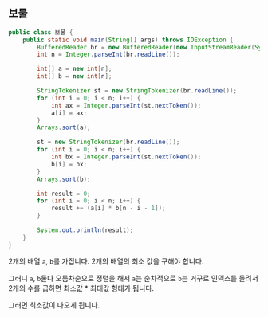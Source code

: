 ## 보물

```java
public class 보물 {
    public static void main(String[] args) throws IOException {
        BufferedReader br = new BufferedReader(new InputStreamReader(System.in));
        int n = Integer.parseInt(br.readLine());

        int[] a = new int[n];
        int[] b = new int[n];

        StringTokenizer st = new StringTokenizer(br.readLine());
        for (int i = 0; i < n; i++) {
            int ax = Integer.parseInt(st.nextToken());
            a[i] = ax;
        }
        Arrays.sort(a);

        st = new StringTokenizer(br.readLine());
        for (int i = 0; i < n; i++) {
            int bx = Integer.parseInt(st.nextToken());
            b[i] = bx;
        }
        Arrays.sort(b);

        int result = 0;
        for (int i = 0; i < n; i++) {
            result += (a[i] * b[n - i - 1]);
        }

        System.out.println(result);
    }
}

```

2개의 배열 `a`, `b`를 가집니다. 2개의 배열의 최소 값을 구해야 합니다. 

그러니 `a`, `b`둘다 오름차순으로 정렬을 해서 `a`는 순차적으로 `b`는 거꾸로 인덱스를 돌려서 2개의 수를 곱하면 최소값 * 최대값 형태가 됩니다.

그러면 최소값이 나오게 됩니다.